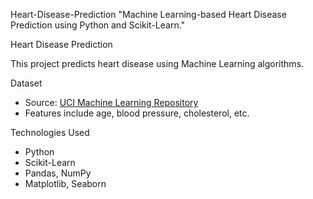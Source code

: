Heart-Disease-Prediction
"Machine Learning-based Heart Disease Prediction using Python and Scikit-Learn."

Heart Disease Prediction

This project predicts heart disease using Machine Learning algorithms.

Dataset
- Source: [UCI Machine Learning Repository](https://archive.ics.uci.edu/ml/datasets/Heart+Disease)
- Features include age, blood pressure, cholesterol, etc.

Technologies Used
- Python
- Scikit-Learn
- Pandas, NumPy
- Matplotlib, Seaborn

